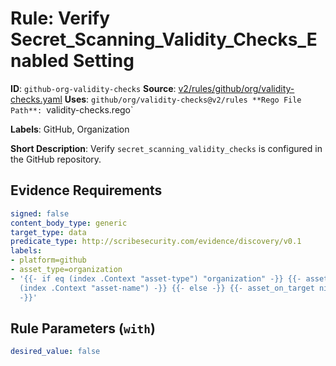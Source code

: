 # Rule: Verify Secret_Scanning_Validity_Checks_Enabled Setting

**ID**: `github-org-validity-checks`
**Source**: [v2/rules/github/org/validity-checks.yaml](https://github.com/scribe-public/sample-policies/v2/rules/github/org/validity-checks.yaml)
**Uses**: `github/org/validity-checks@v2/rules
**Rego File Path**: `validity-checks.rego`

**Labels**: GitHub, Organization

**Short Description**: Verify `secret_scanning_validity_checks` is configured in the GitHub repository.

## Evidence Requirements

```yaml
signed: false
content_body_type: generic
target_type: data
predicate_type: http://scribesecurity.com/evidence/discovery/v0.1
labels:
- platform=github
- asset_type=organization
- '{{- if eq (index .Context "asset-type") "organization" -}} {{- asset_on_target
  (index .Context "asset-name") -}} {{- else -}} {{- asset_on_target nil -}} {{- end
  -}}'
```
## Rule Parameters (`with`)

```yaml
desired_value: false
```
